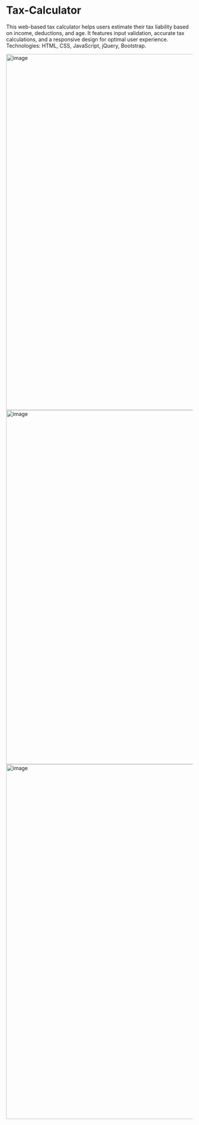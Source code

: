 # Tax-Calculator
This web-based tax calculator helps users estimate their tax liability based on income, deductions, and age. It features input validation, accurate tax calculations, and a responsive design for optimal user experience.  Technologies: HTML, CSS, JavaScript, jQuery, Bootstrap.  

<img width="960" alt="image" src="https://github.com/Nehapawar6/Tax-Calculator/assets/120797259/cb201506-96b7-4b28-8663-cb6b32168784">

<img width="955" alt="image" src="https://github.com/Nehapawar6/Tax-Calculator/assets/120797259/4a718b97-f3f5-4c3d-92f0-811454ad096b">

<img width="957" alt="image" src="https://github.com/Nehapawar6/Tax-Calculator/assets/120797259/029c3766-e09b-4f85-b419-e76786b0e03f">


